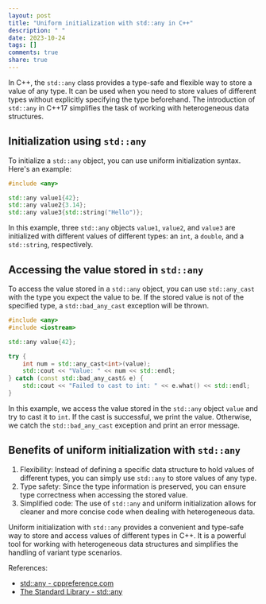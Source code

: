 ```yaml
---
layout: post
title: "Uniform initialization with std::any in C++"
description: " "
date: 2023-10-24
tags: []
comments: true
share: true
---
```


In C++, the `std::any` class provides a type-safe and flexible way to store a value of any type. It can be used when you need to store values of different types without explicitly specifying the type beforehand. The introduction of `std::any` in C++17 simplifies the task of working with heterogeneous data structures. 

## Initialization using `std::any`

To initialize a `std::any` object, you can use uniform initialization syntax. Here's an example:

```cpp
#include <any>

std::any value1{42};
std::any value2{3.14};
std::any value3{std::string("Hello")};
```

In this example, three `std::any` objects `value1`, `value2`, and `value3` are initialized with different values of different types: an `int`, a `double`, and a `std::string`, respectively. 

## Accessing the value stored in `std::any`

To access the value stored in a `std::any` object, you can use `std::any_cast` with the type you expect the value to be. If the stored value is not of the specified type, a `std::bad_any_cast` exception will be thrown.

```cpp
#include <any>
#include <iostream>

std::any value{42};

try {
    int num = std::any_cast<int>(value);
    std::cout << "Value: " << num << std::endl;
} catch (const std::bad_any_cast& e) {
    std::cout << "Failed to cast to int: " << e.what() << std::endl;
}
```

In this example, we access the value stored in the `std::any` object `value` and try to cast it to `int`. If the cast is successful, we print the value. Otherwise, we catch the `std::bad_any_cast` exception and print an error message.

## Benefits of uniform initialization with `std::any`

1. Flexibility: Instead of defining a specific data structure to hold values of different types, you can simply use `std::any` to store values of any type.
2. Type safety: Since the type information is preserved, you can ensure type correctness when accessing the stored value.
3. Simplified code: The use of `std::any` and uniform initialization allows for cleaner and more concise code when dealing with heterogeneous data.

Uniform initialization with `std::any` provides a convenient and type-safe way to store and access values of different types in C++. It is a powerful tool for working with heterogeneous data structures and simplifies the handling of variant type scenarios.

References:
- [std::any - cppreference.com](https://en.cppreference.com/w/cpp/utility/any)
- [The Standard Library - std::any](https://www.modernescpp.com/index.php/std-any)